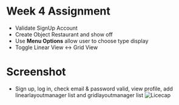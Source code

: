 # Week 4 Assignment

- Validate SignUp Account
- Create Object Restaurant and show off
- Use **Menu Options** allow user to choose type display
- Toggle Linear View <-> Grid View

# Screenshot
- Sign up, log in, check email & password valid, view profile, add linearlayoutmanager list and gridlayoutmanager list
![Licecap](https://user-images.githubusercontent.com/93138165/161299806-45fab5e6-6d8a-43ab-81fa-c26dd8bfa192.gif)

